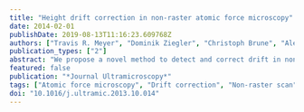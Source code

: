 ```yaml
---
title: "Height drift correction in non-raster atomic force microscopy"
date: 2014-02-01
publishDate: 2019-08-13T11:16:23.609768Z
authors: ["Travis R. Meyer", "Dominik Ziegler", "Christoph Brune", "Alex Chen", "Rodrigo Farnham", "Nen Huynh", "Jen-mei Mei Chang", "Andrea L. Bertozzi", "Paul D. Ashby"]
publication_types: ["2"]
abstract: "We propose a novel method to detect and correct drift in non-raster scanning probe microscopy. In conventional raster scanning drift is usually corrected by subtracting a fitted polynomial from each scan line, but sample tilt or large topographic features can result in severe artifacts. Our method uses self-intersecting scan paths to distinguish drift from topographic features. Observing the height differences when passing the same position at different times enables the reconstruction of a continuous function of drift. We show that a small number of self-intersections is adequate for automatic and reliable drift correction. Additionally, we introduce a fitness function which provides a quantitative measure of drift correctability for any arbitrary scan shape."
featured: false
publication: "*Journal Ultramicroscopy*"
tags: ["Atomic force microscopy", "Drift correction", "Non-raster scan", "Self-intersecting scan", "atomic force microscopy", "self-intersecting scan"]
doi: "10.1016/j.ultramic.2013.10.014"
---
```


